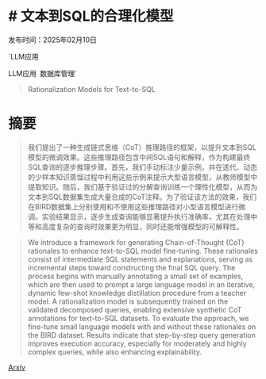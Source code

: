 # # 文本到SQL的合理化模型

发布时间：2025年02月10日

`LLM应用

LLM应用` `数据库管理`

> Rationalization Models for Text-to-SQL

# 摘要

> 我们提出了一种生成链式思维（CoT）推理路径的框架，以提升文本到SQL模型的微调效果。这些推理路径包含中间SQL语句和解释，作为构建最终SQL查询的逐步推理步骤。首先，我们手动标注少量示例，并在迭代、动态的少样本知识蒸馏过程中利用这些示例来提示大型语言模型，从教师模型中提取知识。随后，我们基于验证过的分解查询训练一个理性化模型，从而为文本到SQL数据集生成大量合成的CoT注释。为了验证该方法的效果，我们在BIRD数据集上分别使用和不使用这些推理路径对小型语言模型进行微调。实验结果显示，逐步生成查询能够显著提升执行准确率，尤其在处理中等和高度复杂的查询时效果更为明显，同时还能增强模型的可解释性。

> We introduce a framework for generating Chain-of-Thought (CoT) rationales to enhance text-to-SQL model fine-tuning. These rationales consist of intermediate SQL statements and explanations, serving as incremental steps toward constructing the final SQL query. The process begins with manually annotating a small set of examples, which are then used to prompt a large language model in an iterative, dynamic few-shot knowledge distillation procedure from a teacher model. A rationalization model is subsequently trained on the validated decomposed queries, enabling extensive synthetic CoT annotations for text-to-SQL datasets. To evaluate the approach, we fine-tune small language models with and without these rationales on the BIRD dataset. Results indicate that step-by-step query generation improves execution accuracy, especially for moderately and highly complex queries, while also enhancing explainability.

[Arxiv](https://arxiv.org/abs/2502.06759)